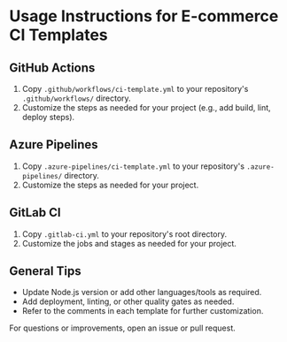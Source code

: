 # Usage Instructions for E-commerce CI Templates

## GitHub Actions
1. Copy `.github/workflows/ci-template.yml` to your repository's `.github/workflows/` directory.
2. Customize the steps as needed for your project (e.g., add build, lint, deploy steps).

## Azure Pipelines
1. Copy `.azure-pipelines/ci-template.yml` to your repository's `.azure-pipelines/` directory.
2. Customize the steps as needed for your project.

## GitLab CI
1. Copy `.gitlab-ci.yml` to your repository's root directory.
2. Customize the jobs and stages as needed for your project.

## General Tips
- Update Node.js version or add other languages/tools as required.
- Add deployment, linting, or other quality gates as needed.
- Refer to the comments in each template for further customization.

For questions or improvements, open an issue or pull request.
